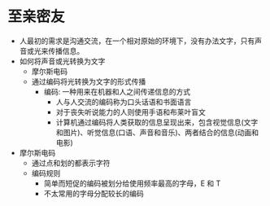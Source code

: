 # 至亲密友

- 人最初的需求是沟通交流，在一个相对原始的环境下，没有办法文字，只有声音或光来传播信息。
- 如何将声音或光转换为文字
  - 摩尔斯电码
  - 通过编码将光转换为文字的形式传播
    - 编码: 一种用来在机器和人之间传递信息的方式
      - 人与人交流的编码称为口头话语和书面语言
      - 对于丧失听说能力的人则使用手语和布莱叶盲文
      - 计算机通过编码将人类获取的信息呈现出来，包含视觉信息(文字和图片)、听觉信息(口语、声音和音乐)、两者结合的信息(动画和电影)
- 摩尔斯电码
  - 通过点和划的都表示字符
  - 编码规则
    - 简单而短促的编码被划分给使用频率最高的字母，E 和 T
    - 不太常用的字母分配较长的编码

